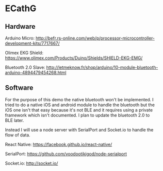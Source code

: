 # ECathG

## Hardware
Arduino Micro: http://befr.rs-online.com/web/p/processor-microcontroller-development-kits/7717667/

Olimex EKG Shield: https://www.olimex.com/Products/Duino/Shields/SHIELD-EKG-EMG/

Bluetooth 2.0 Slave: http://letmeknow.fr/shop/arduino/10-module-bluetooth-arduino-4894479454268.html

## Software

For the purpose of this demo the native bluetooth won't be implemented. I tried to do a native iOS and android module to handle the bluetooth but the iOS one isn't that easy because it's not BLE and it requires using a private framework which isn't documented. I plan to update the bluetooth 2.0 to BLE later.

Instead I will use a node server with SerialPort and Socket.io to handle the flow of data.

React Native: https://facebook.github.io/react-native/

SerialPort: https://github.com/voodootikigod/node-serialport

Socket.io: http://socket.io/
